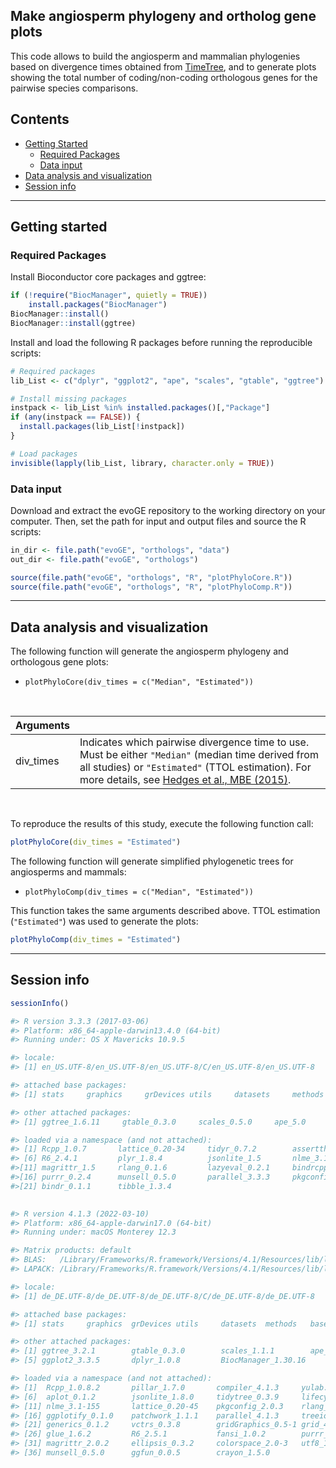## Make angiosperm phylogeny and ortholog gene plots

This code allows to build the angiosperm and mammalian phylogenies based on divergence times obtained from [TimeTree](http://www.timetree.org/), and to generate plots showing the total number of coding/non-coding orthologous genes for the pairwise species comparisons. 


## Contents

* [Getting Started](#getting-started)
  * [Required Packages](#required-packages)
  * [Data input](#data-input)
* [Data analysis and visualization](#data-analysis-and-visualization)
* [Session info](#session-info)

---
## Getting started


### Required Packages
Install Bioconductor core packages and ggtree:

```R
if (!require("BiocManager", quietly = TRUE))
    install.packages("BiocManager")
BiocManager::install()
BiocManager::install(ggtree)

```

Install and load the following R packages before running the reproducible scripts:

```R
# Required packages
lib_List <- c("dplyr", "ggplot2", "ape", "scales", "gtable", "ggtree")

# Install missing packages
instpack <- lib_List %in% installed.packages()[,"Package"]
if (any(instpack == FALSE)) {
  install.packages(lib_List[!instpack])
}

# Load packages
invisible(lapply(lib_List, library, character.only = TRUE))

```

### Data input
Download and extract the evoGE repository to the working directory on your computer. Then, set the path for input and output files and source the R scripts: 

```R
in_dir <- file.path("evoGE", "orthologs", "data")
out_dir <- file.path("evoGE", "orthologs")

source(file.path("evoGE", "orthologs", "R", "plotPhyloCore.R"))
source(file.path("evoGE", "orthologs", "R", "plotPhyloComp.R"))

```
---
## Data analysis and visualization

The following function will generate the angiosperm phylogeny and orthologous gene plots:

* `plotPhyloCore(div_times = c("Median", "Estimated"))`

</br>

| Arguments  |  |
| :---  | :---  |
| div_times  | Indicates which pairwise divergence time to use. Must be either `"Median"` (median time derived from all studies) or `"Estimated"` (TTOL estimation). For more details, see [Hedges et al., MBE (2015)](https://www.ncbi.nlm.nih.gov/pmc/articles/PMC4379413/). |

</br>

To reproduce the results of this study, execute the following function call:

```R
plotPhyloCore(div_times = "Estimated")

```

The following function will generate simplified phylogenetic trees for angiosperms and mammals: 

* `plotPhyloComp(div_times = c("Median", "Estimated"))`

This function takes the same arguments described above. TTOL estimation (`"Estimated"`) was used to generate the plots:

```R
plotPhyloComp(div_times = "Estimated")

```


---
## Session info

```R
sessionInfo()
```

```R
#> R version 3.3.3 (2017-03-06)
#> Platform: x86_64-apple-darwin13.4.0 (64-bit)
#> Running under: OS X Mavericks 10.9.5

#> locale:
#> [1] en_US.UTF-8/en_US.UTF-8/en_US.UTF-8/C/en_US.UTF-8/en_US.UTF-8

#> attached base packages:
#> [1] stats     graphics     grDevices utils     datasets     methods     base   

#> other attached packages:
#> [1] ggtree_1.6.11     gtable_0.3.0     scales_0.5.0     ape_5.0     ggplot2_2.2.1     dplyr_0.7.4 

#> loaded via a namespace (and not attached):
#> [1] Rcpp_1.0.7       lattice_0.20-34     tidyr_0.7.2        assertthat_0.2.1     grid_3.3.3      
#> [6] R6_2.4.1         plyr_1.8.4          jsonlite_1.5       nlme_3.1-131         stats4_3.3.3    
#>[11] magrittr_1.5     rlang_0.1.6         lazyeval_0.2.1     bindrcpp_0.2         glue_1.2.0      
#>[16] purrr_0.2.4      munsell_0.5.0       parallel_3.3.3     pkgconfig_2.0.3      colorspace_1.3-2
#>[21] bindr_0.1.1      tibble_1.3.4     
 
```

```R
#> R version 4.1.3 (2022-03-10)
#> Platform: x86_64-apple-darwin17.0 (64-bit)
#> Running under: macOS Monterey 12.3

#> Matrix products: default
#> BLAS:   /Library/Frameworks/R.framework/Versions/4.1/Resources/lib/libRblas.0.dylib
#> LAPACK: /Library/Frameworks/R.framework/Versions/4.1/Resources/lib/libRlapack.dylib

#> locale:
#> [1] de_DE.UTF-8/de_DE.UTF-8/de_DE.UTF-8/C/de_DE.UTF-8/de_DE.UTF-8

#> attached base packages:
#> [1] stats     graphics  grDevices utils     datasets  methods   base     

#> other attached packages:
#> [1] ggtree_3.2.1        gtable_0.3.0        scales_1.1.1        ape_5.6-2          
#> [5] ggplot2_3.3.5       dplyr_1.0.8         BiocManager_1.30.16

#> loaded via a namespace (and not attached):
#> [1]  Rcpp_1.0.8.2       pillar_1.7.0       compiler_4.1.3     yulab.utils_0.0.4  tools_4.1.3       
#> [6]  aplot_0.1.2        jsonlite_1.8.0     tidytree_0.3.9     lifecycle_1.0.1    tibble_3.1.6      
#> [11] nlme_3.1-155       lattice_0.20-45    pkgconfig_2.0.3    rlang_1.0.2        cli_3.2.0         
#> [16] ggplotify_0.1.0    patchwork_1.1.1    parallel_4.1.3     treeio_1.18.1      withr_2.5.0       
#> [21] generics_0.1.2     vctrs_0.3.8        gridGraphics_0.5-1 grid_4.1.3         tidyselect_1.1.2  
#> [26] glue_1.6.2         R6_2.5.1           fansi_1.0.2        purrr_0.3.4        tidyr_1.2.0       
#> [31] magrittr_2.0.2     ellipsis_0.3.2     colorspace_2.0-3   utf8_1.2.2         lazyeval_0.2.2    
#> [36] munsell_0.5.0      ggfun_0.0.5        crayon_1.5.0

```
